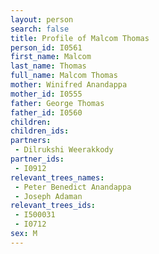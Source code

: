 ```yaml
---
layout: person
search: false
title: Profile of Malcom Thomas
person_id: I0561
first_name: Malcom
last_name: Thomas
full_name: Malcom Thomas
mother: Winifred Anandappa
mother_id: I0555
father: George Thomas
father_id: I0560
children:
children_ids:
partners:
 - Dilrukshi Weerakkody
partner_ids:
 - I0912
relevant_trees_names:
 - Peter Benedict Anandappa
 - Joseph Adaman
relevant_trees_ids:
 - I500031
 - I0712
sex: M
---
```


